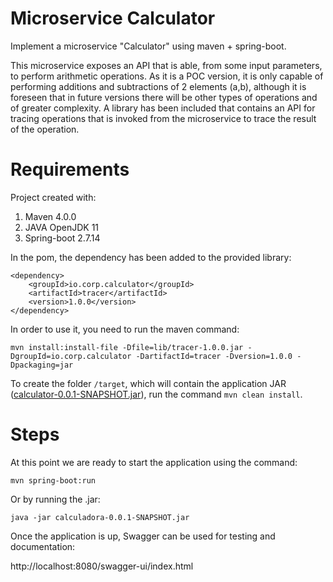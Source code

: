 # Microservice Calculator
Implement a microservice "Calculator" using maven + spring-boot.

This microservice exposes an API that is able, from some input parameters, to perform arithmetic operations. As it is a POC version, it is only capable of performing additions and subtractions of 2 elements (a,b), although it is foreseen that in future versions there will be other types of operations and of greater complexity. A library has been included that contains an API for tracing operations that is invoked from the microservice to trace the result of the operation.

# Requirements
Project created with:
1. Maven 4.0.0
2. JAVA OpenJDK 11
3. Spring-boot 2.7.14

In the pom, the dependency has been added to the provided library:
```
<dependency>
    <groupId>io.corp.calculator</groupId>
    <artifactId>tracer</artifactId>
    <version>1.0.0</version>
</dependency>
```
In order to use it, you need to run the maven command:

`mvn install:install-file -Dfile=lib/tracer-1.0.0.jar -DgroupId=io.corp.calculator -DartifactId=tracer -Dversion=1.0.0 -Dpackaging=jar`

To create the folder `/target`, which will contain the application JAR ([calculator-0.0.1-SNAPSHOT.jar](target%2Fcalculator-0.0.1-SNAPSHOT.jar)), run the command `mvn clean install`.

# Steps
At this point we are ready to start the application using the command:

`mvn spring-boot:run`

Or by running the .jar:

`java -jar calculadora-0.0.1-SNAPSHOT.jar`

Once the application is up, Swagger can be used for testing and documentation:

http://localhost:8080/swagger-ui/index.html